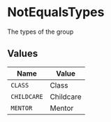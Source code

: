# NotEqualsTypes

The types of the group


## Values

| Name        | Value       |
| ----------- | ----------- |
| `CLASS`     | Class       |
| `CHILDCARE` | Childcare   |
| `MENTOR`    | Mentor      |